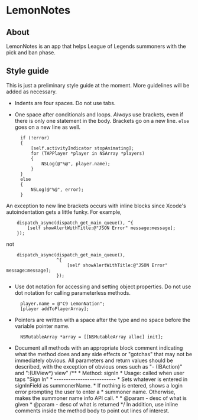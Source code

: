 LemonNotes
==========

## About
LemonNotes is an app that helps League of Legends summoners with the pick and ban phase.

## Style guide
This is just a preliminary style guide at the moment. More guidelines will be added as necessary.

- Indents are four spaces. Do not use tabs.
- One space after conditionals and loops. *Always* use brackets, even if there is only one statement in the body. Brackets go on a new line. ````else```` goes on a new line as well.

        if (!error)
        {
            [self.activityIndicator stopAnimating];
            for (TAPPlayer *player in NSArray *players)
            {
                NSLog(@"%@", player.name);
            }
        }
        else
        {
            NSLog(@"%@", error);
        }
An exception to new line brackets occurs with inline blocks since Xcode's autoindentation gets a little funky. For example,

        dispatch_async(dispatch_get_main_queue(), ^{
            [self showAlertWithTitle:@"JSON Error" message:message];
        });
not

        dispatch_async(dispatch_get_main_queue(),
                       ^{
                           [self showAlertWithTitle:@"JSON Error" message:message];
                       });

- Use dot notation for accessing and setting object properties. Do not use dot notation for calling parameterless methods.

        player.name = @"C9 LemonNation";
        [player addToPlayerArray];

- Pointers are written with a space after the type and no space before the variable pointer name.

        NSMutableArray *array = [[NSMutableArray alloc] init];

- Document all methods with an appropriate block comment indicating what the method does and any side effects or "gotchas" that may not be immediately obvious. 
All parameters and return values should be described, with the exception of obvious ones such as "- (IBAction)" and ":(UIView\*) view"
		/**
         * Method: signIn
         * Usage: called when user taps "Sign In"
         * --------------------------
         * Sets whatever is entered in signInField as summonerName.
         * If nothing is entered, shows a login error prompting the user to enter a
         * summoner name. Otherwise, makes the summoner name info API call.
         * 
         * @param <param name> - desc of what is given
         * @param <return type> - desc of what is returned
         */
In addition, use inline comments inside the method body to point out lines of interest.
